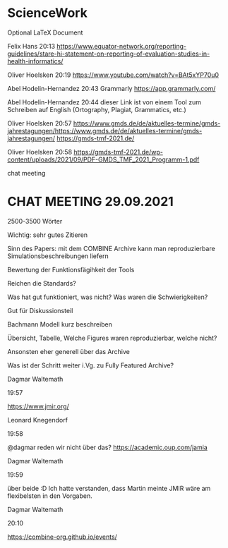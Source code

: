 # ScienceWork
Optional LaTeX Document

Felix Hans 20:13
https://www.equator-network.org/reporting-guidelines/stare-hi-statement-on-reporting-of-evaluation-studies-in-health-informatics/

Oliver Hoelsken 20:19
https://www.youtube.com/watch?v=BAt5xYP70u0

Abel Hodelin-Hernandez 20:43
Grammarly https://app.grammarly.com/

Abel Hodelin-Hernandez 20:44
dieser Link ist von einem Tool zum Schreiben auf English (Ortography, Plagiat, Grammatics, etc.)

Oliver Hoelsken 20:57
https://www.gmds.de/de/aktuelles-termine/gmds-jahrestagungen/https://www.gmds.de/de/aktuelles-termine/gmds-jahrestagungen/
https://gmds-tmf-2021.de/

Oliver Hoelsken 20:58
https://gmds-tmf-2021.de/wp-content/uploads/2021/09/PDF-GMDS_TMF_2021_Programm-1.pdf


chat meeting


# CHAT MEETING 29.09.2021

2500-3500 Wörter 

Wichtig: sehr gutes Zitieren 

Sinn des Papers: mit dem COMBINE Archive kann man reproduzierbare Simulationsbeschreibungen liefern 

Bewertung der Funktionsfägihkeit der Tools 

Reichen die Standards?  

Was hat gut funktioniert, was nicht? Was waren die Schwierigkeiten? 

Gut für Diskussionsteil 

Bachmann Modell kurz beschreiben 

Übersicht, Tabelle, Welche Figures waren reproduzierbar, welche nicht? 

Ansonsten eher generell über das Archive 

Was ist der Schritt weiter i.Vg. zu Fully Featured Archive?


Dagmar Waltemath 

19:57 

https://www.jmir.org/  

Leonard Knegendorf 

19:58 

@dagmar reden wir nicht über das? https://academic.oup.com/jamia 

Dagmar Waltemath 

19:59 

über beide :D Ich hatte verstanden, dass Martin meinte JMIR wäre am flexibelsten in den Vorgaben. 

Dagmar Waltemath 

20:10 

https://combine-org.github.io/events/ 
